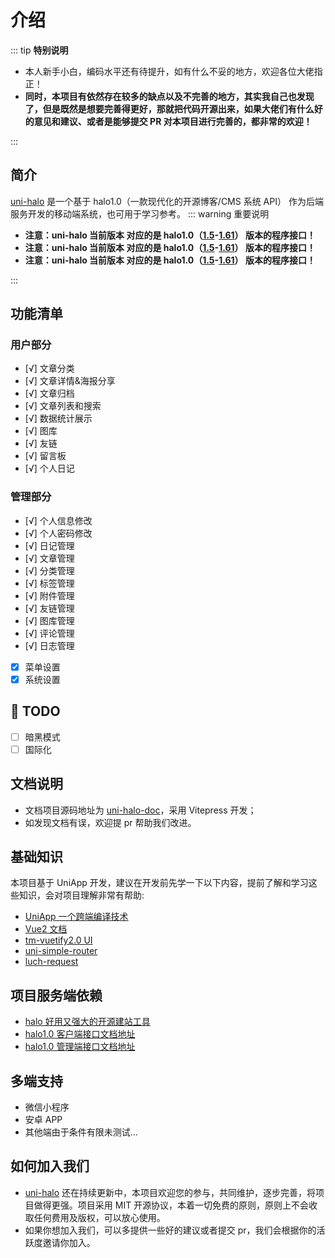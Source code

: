 # 介绍

::: tip **特别说明**

- 本人新手小白，编码水平还有待提升，如有什么不妥的地方，欢迎各位大佬指正！
- **同时，本项目有依然存在较多的缺点以及不完善的地方，其实我自己也发现了，但是既然是想要完善得更好，那就把代码开源出来，如果大佬们有什么好的意见和建议、或者是能够提交 PR 对本项目进行完善的，都非常的欢迎！**

:::

## 简介

[uni-halo](ttps://gitee.com/ialley-workshop-open/uni-halo) 是一个基于 halo1.0（一款现代化的开源博客/CMS 系统 API） 作为后端服务开发的移动端系统，也可用于学习参考。
::: warning 重要说明

- **注意：uni-halo 当前版本 对应的是 halo1.0（<a href="https://docs.halo.run/1.5" target="_blank" title="1.5">1.5</a>-<a href="https://docs.halo.run/1.6" target="_blank" title="1.6">1.61</a>） 版本的程序接口！**
- **注意：uni-halo 当前版本 对应的是 halo1.0（<a href="https://docs.halo.run/1.5" target="_blank" title="1.5">1.5</a>-<a href="https://docs.halo.run/1.6" target="_blank" title="1.6">1.61</a>） 版本的程序接口！**
- **注意：uni-halo 当前版本 对应的是 halo1.0（<a href="https://docs.halo.run/1.5" target="_blank" title="1.5">1.5</a>-<a href="https://docs.halo.run/1.6" target="_blank" title="1.6">1.61</a>） 版本的程序接口！**

:::

## 功能清单

### 用户部分

- [√] 文章分类
- [√] 文章详情&海报分享
- [√] 文章归档
- [√] 文章列表和搜索
- [√] 数据统计展示
- [√] 图库
- [√] 友链
- [√] 留言板
- [√] 个人日记

### 管理部分

- [√] 个人信息修改
- [√] 个人密码修改
- [√] 日记管理
- [√] 文章管理
- [√] 分类管理
- [√] 标签管理
- [√] 附件管理
- [√] 友链管理
- [√] 图库管理
- [√] 评论管理
- [√] 日志管理
- [x] 菜单设置
- [x] 系统设置

## 📃 TODO

- [ ] 暗黑模式
- [ ] 国际化

## 文档说明

- 文档项目源码地址为 [uni-halo-doc](https://gitee.com/ialley-workshop-open/uni-halo-doc)，采用 Vitepress 开发；
- 如发现文档有误，欢迎提 pr 帮助我们改进。

## 基础知识

本项目基于 UniApp 开发，建议在开发前先学一下以下内容，提前了解和学习这些知识，会对项目理解非常有帮助:

- [UniApp 一个跨端编译技术](https://uniapp.dcloud.net.cn/)
- [Vue2 文档](https://v2.cn.vuejs.org/)
- [tm-vuetify2.0 UI](https://j√2d.cn/)
- [uni-simple-router](https://hhyang.cn/v2/)
- [luch-request](https://www.quanzhan.co/luch-request/)

## 项目服务端依赖

- [halo 好用又强大的开源建站工具](https://halo.run/)
- [halo1.0 客户端接口文档地址](https://api.halo.run/content-api.html)
- [halo1.0 管理端接口文档地址](https://api.halo.run/admin-api.html)

## 多端支持

- 微信小程序
- 安卓 APP
- 其他端由于条件有限未测试...

## 如何加入我们

- [uni-halo](ttps://gitee.com/ialley-workshop-open/uni-halo) 还在持续更新中，本项目欢迎您的参与，共同维护，逐步完善，将项目做得更强。项目采用 MIT 开源协议，本着一切免费的原则，原则上不会收取任何费用及版权，可以放心使用。
- 如果你想加入我们，可以多提供一些好的建议或者提交 pr，我们会根据你的活跃度邀请你加入。

